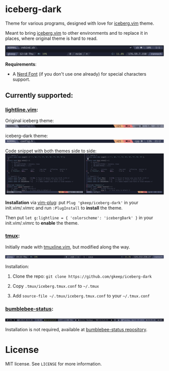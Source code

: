 # iceberg-dark
Theme for various programs, designed with love for [iceberg.vim](https://github.com/cocopon/iceberg.vim) theme. 

Meant to bring [iceberg.vim](https://github.com/cocopon/iceberg.vim) to other environments and to replace it in places, where original theme is hard to read.

![tmux+lightline screenshot](screenshots/tmux_lightline.png)

**Requirements**:

* A [Nerd Font](https://github.com/ryanoasis/nerd-fonts/#patched-fonts) (if you don't use one already) for special characters support.

## Currently supported:

### [lightline.vim](https://github.com/itchyny/lightline.vim):

Original iceberg theme: ![old](screenshots/lightline_old.png)

iceberg-dark theme: ![new](screenshots/lightline_new.png)

Code snippet with both themes side to side: ![code snippet](screenshots/code_snippet.png)

**Installation** via [vim-plug](https://github.com/junegunn/vim-plug): put `Plug 'gkeep/iceberg-dark'` in your init.vim/.vimrc and run `:PlugInstall` to **install** the theme.

Then put `let g:lightline = { 'colorscheme': 'icebergDark' }` in your init.vim/.vimrc to **enable** the theme.

### [tmux](https://github.com/tmux/tmux):

Initially made with [tmuxline.vim](https://github.com/edkolev/tmuxline.vim), but modified along the way.

![tmux screenshot](screenshots/tmux.png)

Installation: 

1. Clone the repo: `git clone https://github.com/gkeep/iceberg-dark`

2. Copy `.tmux/iceberg.tmux.conf` to `~/.tmux`

3. Add `source-file ~/.tmux/iceberg.tmux.conf` to your `~/.tmux.conf`

### [bumblebee-status](https://github.com/tobi-wan-kenobi/bumblebee-status):

![bumblebee-status](screenshots/bumblebee.png)

Installation is not required, available at [bumblebee-status repository](https://github.com/tobi-wan-kenobi/bumblebee-status).

# License

MIT license. See `LICENSE` for more information.
